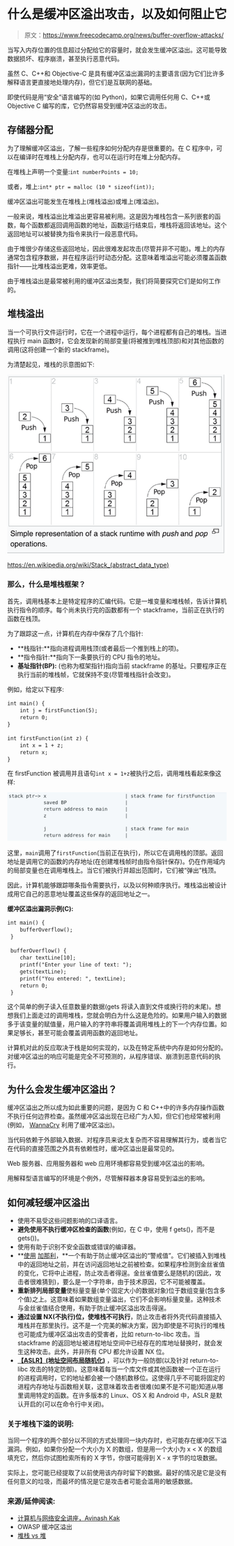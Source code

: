 # 什么是缓冲区溢出攻击，以及如何阻止它

> 原文：<https://www.freecodecamp.org/news/buffer-overflow-attacks/>

当写入内存位置的信息超过分配给它的容量时，就会发生缓冲区溢出。这可能导致数据损坏、程序崩溃，甚至执行恶意代码。

虽然 C、C++和 Objective-C 是具有缓冲区溢出漏洞的主要语言(因为它们比许多解释语言更直接地处理内存)，但它们是互联网的基础。

即使代码是用“安全”语言编写的(如 Python)，如果它调用任何用 C、C++或 Objective C 编写的库，它仍然容易受到缓冲区溢出的攻击。

## 存储器分配

为了理解缓冲区溢出，了解一些程序如何分配内存是很重要的。在 C 程序中，可以在编译时在堆栈上分配内存，也可以在运行时在堆上分配内存。

在堆栈上声明一个变量:`int numberPoints = 10;`

或者，堆上:`int* ptr = malloc (10 * sizeof(int));`

缓冲区溢出可能发生在堆栈上(堆栈溢出)或堆上(堆溢出)。

一般来说，堆栈溢出比堆溢出更容易被利用。这是因为堆栈包含一系列嵌套的函数，每个函数都返回调用函数的地址，函数运行结束后，堆栈将返回该地址。这个返回地址可以被替换为指令来执行一段恶意代码。

由于堆很少存储这些返回地址，因此很难发起攻击(尽管并非不可能)。堆上的内存通常包含程序数据，并在程序运行时动态分配。这意味着堆溢出可能必须覆盖函数指针——比堆栈溢出更难，效率更低。

由于堆栈溢出是最常被利用的缓冲区溢出类型，我们将简要探究它们是如何工作的。

## 堆栈溢出

当一个可执行文件运行时，它在一个进程中运行，每个进程都有自己的堆栈。当进程执行 main 函数时，它会发现新的局部变量(将被推到堆栈顶部)和对其他函数的调用(这将创建一个新的 stackframe)。

为清楚起见，堆栈的示意图如下:

![Screen-Shot-2021-01-05-at-12.31.23-PM](img/45e786a4db5663a7bb46490dd362acaa.png)

https://en.wikipedia.org/wiki/Stack_(abstract_data_type)

### 那么，什么是堆栈框架？

首先，调用栈基本上是特定程序的汇编代码。它是一堆变量和堆栈帧，告诉计算机执行指令的顺序。每个尚未执行完的函数都有一个 stackframe，当前正在执行的函数在栈顶。

为了跟踪这一点，计算机在内存中保存了几个指针:

*   **栈指针:**指向进程调用栈顶(或者最后一个推到栈上的项)。
*   **指令指针:**指向下一条要执行的 CPU 指令的地址。
*   **基址指针(BP):** (也称为框架指针)指向当前 stackframe 的基址。只要程序正在执行当前的堆栈帧，它就保持不变(尽管堆栈指针会改变)。

例如，给定以下程序:

```
int main() {
    int j = firstFunction(5);
    return 0;
}

int firstFunction(int z) {
    int x = 1 + z;
    return x;
}
```

在 firstFunction 被调用并且语句`int x = 1+z`被执行之后，调用堆栈看起来像这样:

![Screen-Shot-2021-04-03-at-12.04.52-PM](img/d36be04fd651d13aa51104a71acc2be0.png)

这里，`main`调用了`firstFunction`(当前正在执行)，所以它在调用栈的顶部。返回地址是调用它的函数的内存地址(在创建堆栈帧时由指令指针保存)。仍在作用域内的局部变量也在调用堆栈上。当它们被执行并超出范围时，它们被“弹出”栈顶。

因此，计算机能够跟踪哪条指令需要执行，以及以何种顺序执行。堆栈溢出被设计成用它自己的恶意地址覆盖这些保存的返回地址之一。

**缓冲区溢出漏洞示例(C):**

```
int main() {
    bufferOverflow();
 }

 bufferOverflow() {
    char textLine[10];
    printf("Enter your line of text: ");
    gets(textLine);
    printf("You entered: ", textLine);
    return 0;
 }
```

这个简单的例子读入任意数量的数据(gets 将读入直到文件或换行符的末尾)。想想我们上面走过的调用堆栈，您就会明白为什么这是危险的。如果用户输入的数据多于该变量的赋值量，用户输入的字符串将覆盖调用堆栈上的下一个内存位置。如果足够长，甚至可能会覆盖调用函数的返回地址。

计算机对此的反应取决于栈是如何实现的，以及在特定系统中内存是如何分配的。对缓冲区溢出的响应可能是完全不可预测的，从程序错误、崩溃到恶意代码的执行。

## 为什么会发生缓冲区溢出？

缓冲区溢出之所以成为如此重要的问题，是因为 C 和 C++中的许多内存操作函数不执行任何边界检查。虽然缓冲区溢出现在已经广为人知，但它们也经常被利用(例如， [WannaCry](https://en.wikipedia.org/wiki/WannaCry_ransomware_attack) 利用了缓冲区溢出)。

当代码依赖于外部输入数据、对程序员来说太复杂而不容易理解其行为，或者当它在代码的直接范围之外具有依赖性时，缓冲区溢出是最常见的。

Web 服务器、应用服务器和 web 应用环境都容易受到缓冲区溢出的影响。

用解释型语言编写的环境是个例外，尽管解释器本身容易受到溢出的影响。

## 如何减轻缓冲区溢出

*   使用不易受这些问题影响的口译语言。
*   **避免使用不执行缓冲区检查的函数**(例如，在 C 中，使用 f gets()，而不是 gets())。
*   使用有助于识别不安全函数或错误的编译器。
*   **[使用](https://ritcsec.wordpress.com/2017/05/18/buffer-overflows-aslr-and-stack-canaries/) [加那利](http://www.cbi.umn.edu/securitywiki/CBI_ComputerSecurity/MechanismCanary.html)，**一个有助于防止缓冲区溢出的“警戒值”。它们被插入到堆栈中的返回地址之前，并在访问返回地址之前被检查。如果程序检测到金丝雀值的变化，它将中止进程，防止攻击者得逞。金丝雀值要么是随机的(因此，攻击者很难猜到)，要么是一个字符串，由于技术原因，它不可能被覆盖。
*   **重新排列局部变量**使标量变量(单个固定大小的数据对象)位于数组变量(包含多个值)之上。这意味着如果数组变量溢出，它们不会影响标量变量。这种技术与金丝雀值结合使用，有助于防止缓冲区溢出攻击得逞。
*   **通过设置 NX(不执行)位，使堆栈不可执行**，防止攻击者将外壳代码直接插入堆栈并在那里执行。这不是一个完美的解决方案，因为即使是不可执行的堆栈也可能成为缓冲区溢出攻击的受害者，比如 return-to-libc 攻击。当 stackframe 的返回地址被进程地址空间中已经存在的库地址替换时，就会发生这种攻击。此外，并非所有 CPU 都允许设置 NX 位。
*   **[【ASLR】(地址空间布局随机化)](https://en.wikipedia.org/wiki/Address_space_layout_randomization)** ，可以作为一般防御(以及针对 return-to-libc 攻击的特定防御)。这意味着每当一个库文件或其他函数被一个正在运行的进程调用时，它的地址都会被一个随机数移位。这使得几乎不可能将固定的进程内存地址与函数相关联，这意味着攻击者很难(如果不是不可能)知道从哪里调用特定的函数。在许多版本的 Linux、OS X 和 Android 中，ASLR 是默认开启的(可以在命令行中关闭)。

### 关于堆栈下溢的说明:

当同一个程序的两个部分以不同的方式处理同一块内存时，也可能存在缓冲区下溢漏洞。例如，如果你分配一个大小为 X 的数组，但是用一个大小为 x < X 的数组填充它，然后你试图检索所有的 X 字节，你很可能得到 X - x 字节的垃圾数据。

实际上，您可能已经提取了以前使用该内存时留下的数据。最好的情况是它是没有任何意义的垃圾，而最坏的情况是它是攻击者可能会滥用的敏感数据。

### 来源/延伸阅读:

*   [计算机与网络安全讲座，Avinash Kak](https://engineering.purdue.edu/kak/compsec/)
*   OWASP 缓冲区溢出
*   [堆栈 vs 堆](https://gribblelab.org/CBootCamp/7_Memory_Stack_vs_Heap.html)